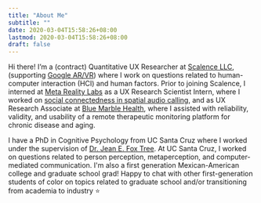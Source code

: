 ```yaml
---
title: "About Me"
subtitle: ""
date: 2020-03-04T15:58:26+08:00
lastmod: 2020-03-04T15:58:26+08:00
draft: false
---
```



  Hi there! I’m a (contract) Quantitative UX Researcher at [Scalence LLC](https://www.scalence.com), (supporting [Google AR/VR](https://arvr.google.com)) where I work on questions related to human-computer interaction (HCI) and human factors. Prior to joining Scalence, I interned at [Meta Reality Labs](https://about.fb.com/news/2020/09/facebook-reality-labs-research-future-of-audio) as a UX Research Scientist Intern, where I worked on [social connectedness in spatial audio calling](https://www.sciencedirect.com/science/article/pii/S2451958824000848?via%3Dihub), and as UX Research Associate at [Blue Marble Health](https://bluemarblehealthco.com), where I assisted with reliability, validity, and usability of a remote therapeutic monitoring platform for chronic disease and aging.

  I have a PhD in Cognitive Psychology from UC Santa Cruz where I worked under the supervision of [Dr. Jean E. Fox Tree](https://foxtree.sites.ucsc.edu). At UC Santa Cruz, I worked on questions related to person perception, metaperception, and computer-mediated communication. I'm also a first generation Mexican-American college and graduate school grad! Happy to chat with other first-generation students of color on topics related to graduate school and/or transitioning from academia to industry ⭐️



